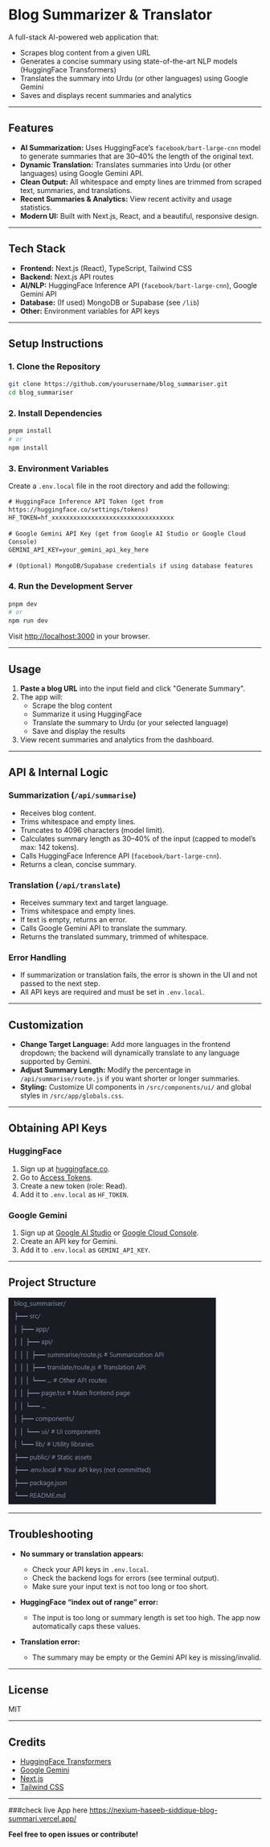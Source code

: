 # Blog Summarizer & Translator

A full-stack AI-powered web application that:
- Scrapes blog content from a given URL
- Generates a concise summary using state-of-the-art NLP models (HuggingFace Transformers)
- Translates the summary into Urdu (or other languages) using Google Gemini
- Saves and displays recent summaries and analytics

---

## Features

- **AI Summarization:** Uses HuggingFace’s `facebook/bart-large-cnn` model to generate summaries that are 30–40% the length of the original text.
- **Dynamic Translation:** Translates summaries into Urdu (or other languages) using Google Gemini API.
- **Clean Output:** All whitespace and empty lines are trimmed from scraped text, summaries, and translations.
- **Recent Summaries & Analytics:** View recent activity and usage statistics.
- **Modern UI:** Built with Next.js, React, and a beautiful, responsive design.

---

## Tech Stack

- **Frontend:** Next.js (React), TypeScript, Tailwind CSS
- **Backend:** Next.js API routes
- **AI/NLP:** HuggingFace Inference API (`facebook/bart-large-cnn`), Google Gemini API
- **Database:** (If used) MongoDB or Supabase (see `/lib`)
- **Other:** Environment variables for API keys

---

## Setup Instructions

### 1. Clone the Repository

```bash
git clone https://github.com/yourusername/blog_summariser.git
cd blog_summariser
```

### 2. Install Dependencies

```bash
pnpm install
# or
npm install
```

### 3. Environment Variables

Create a `.env.local` file in the root directory and add the following:

```env
# HuggingFace Inference API Token (get from https://huggingface.co/settings/tokens)
HF_TOKEN=hf_xxxxxxxxxxxxxxxxxxxxxxxxxxxxxxxxxx

# Google Gemini API Key (get from Google AI Studio or Google Cloud Console)
GEMINI_API_KEY=your_gemini_api_key_here

# (Optional) MongoDB/Supabase credentials if using database features
```

### 4. Run the Development Server

```bash
pnpm dev
# or
npm run dev
```

Visit [http://localhost:3000](http://localhost:3000) in your browser.

---

## Usage

1. **Paste a blog URL** into the input field and click "Generate Summary".
2. The app will:
   - Scrape the blog content
   - Summarize it using HuggingFace
   - Translate the summary to Urdu (or your selected language)
   - Save and display the results
3. View recent summaries and analytics from the dashboard.

---

## API & Internal Logic

### Summarization (`/api/summarise`)

- Receives blog content.
- Trims whitespace and empty lines.
- Truncates to 4096 characters (model limit).
- Calculates summary length as 30–40% of the input (capped to model’s max: 142 tokens).
- Calls HuggingFace Inference API (`facebook/bart-large-cnn`).
- Returns a clean, concise summary.

### Translation (`/api/translate`)

- Receives summary text and target language.
- Trims whitespace and empty lines.
- If text is empty, returns an error.
- Calls Google Gemini API to translate the summary.
- Returns the translated summary, trimmed of whitespace.

### Error Handling

- If summarization or translation fails, the error is shown in the UI and not passed to the next step.
- All API keys are required and must be set in `.env.local`.

---

## Customization

- **Change Target Language:** Add more languages in the frontend dropdown; the backend will dynamically translate to any language supported by Gemini.
- **Adjust Summary Length:** Modify the percentage in `/api/summarise/route.js` if you want shorter or longer summaries.
- **Styling:** Customize UI components in `/src/components/ui/` and global styles in `/src/app/globals.css`.

---

## Obtaining API Keys

### HuggingFace

1. Sign up at [huggingface.co](https://huggingface.co/join).
2. Go to [Access Tokens](https://huggingface.co/settings/tokens).
3. Create a new token (role: Read).
4. Add it to `.env.local` as `HF_TOKEN`.

### Google Gemini

1. Sign up at [Google AI Studio](https://aistudio.google.com/) or [Google Cloud Console](https://console.cloud.google.com/ai/gemini/models).
2. Create an API key for Gemini.
3. Add it to `.env.local` as `GEMINI_API_KEY`.

---

## Project Structure
![Project Structure](https://github.com/HaseebSiddique89/Nexium_HaseebSiddique_BlogSummariser/blob/main/blog_summariser/project_structure/structure.PNG)


---

## Troubleshooting

- **No summary or translation appears:**  
  - Check your API keys in `.env.local`.
  - Check the backend logs for errors (see terminal output).
  - Make sure your input text is not too long or too short.

- **HuggingFace “index out of range” error:**  
  - The input is too long or summary length is set too high. The app now automatically caps these values.

- **Translation error:**  
  - The summary may be empty or the Gemini API key is missing/invalid.

---

## License

MIT

---

## Credits

- [HuggingFace Transformers](https://huggingface.co/)
- [Google Gemini](https://ai.google.dev/)
- [Next.js](https://nextjs.org/)
- [Tailwind CSS](https://tailwindcss.com/)

---

###check live App here https://nexium-haseeb-siddique-blog-summari.vercel.app/

**Feel free to open issues or contribute!**

